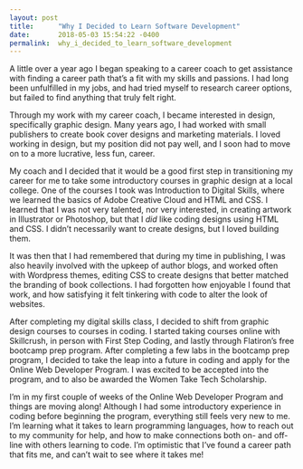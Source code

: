 ```yaml
---
layout: post
title:      "Why I Decided to Learn Software Development"
date:       2018-05-03 15:54:22 -0400
permalink:  why_i_decided_to_learn_software_development
---
```




A little over a year ago I began speaking to a career coach to get assistance with finding a career path that’s a fit with my skills and passions. I had long been unfulfilled in my jobs, and had tried myself to research career options, but failed to find anything that truly felt right. 

Through my work with my career coach, I became interested in design, specifically graphic design. Many years ago, I had worked with small publishers to create book cover designs and marketing materials. I loved working in design, but my position did not pay well, and I soon had to move on to a more lucrative, less fun, career. 

My coach and I decided that it would be a good first step in transitioning my career for me to take some introductory courses in graphic design at a local college. One of the courses I took was Introduction to Digital Skills, where we learned the basics of Adobe Creative Cloud and HTML and CSS. I learned that I was not very talented, nor very interested, in creating artwork in Illustrator or Photoshop, but that I *did* like coding designs using HTML and CSS. I didn’t necessarily want to create designs, but I loved building them.

It was then that I had remembered that during my time in publishing, I was also heavily involved with the upkeep of author blogs, and worked often with Wordpress themes, editing CSS to create designs that better matched the branding of book collections. I had forgotten how enjoyable I found that work, and how satisfying it felt tinkering with code to alter the look of websites. 

After completing my digital skills class, I decided to shift from graphic design courses to courses in coding. I started taking courses online with Skillcrush, in person with First Step Coding, and lastly through Flatiron’s free bootcamp prep program. After completing a few labs in the bootcamp prep program, I decided to take the leap into a future in coding and apply for the Online Web Developer Program. I was excited to be accepted into the program, and to also be awarded the Women Take Tech Scholarship. 

I’m in my first couple of weeks of the Online Web Developer Program and things are moving along! Although I had some introductory experience in coding before beginning the program, everything still feels very new to me. I’m learning what it takes to learn programming languages, how to reach out to my community for help, and how to make connections both on- and off-line with others learning to code. I’m optimistic that I’ve found a career path that fits me, and can’t wait to see where it takes me! 







